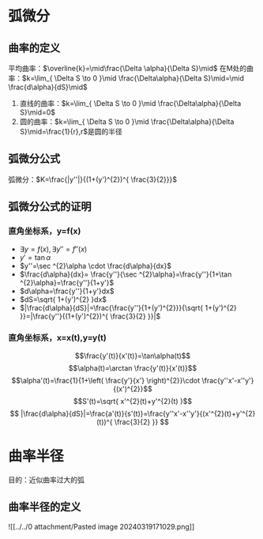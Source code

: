 # 弧微分

## 曲率的定义

平均曲率：$\overline{k}=\mid\frac{\Delta \alpha}{\Delta S}\mid$
在M处的曲率：$k=\lim_{ \Delta S \to 0 }\mid \frac{\Delta\alpha}{\Delta S}\mid=\mid \frac{d\alpha}{dS}\mid$

1. 直线的曲率：$k=\lim_{ \Delta S \to 0 }\mid \frac{\Delta\alpha}{\Delta S}\mid=0$
2. 圆的曲率：$k=\lim_{ \Delta S \to 0 }\mid \frac{\Delta\alpha}{\Delta S}\mid=\frac{1}{r},r$是圆的半径

## 弧微分公式

弧微分：$K=\frac{|y''|}{(1+(y')^{2})^{ \frac{3}{2}}}$

## 弧微分公式的证明

### 直角坐标系，y=f(x)

- $\exists y=f(x),\exists y''=f''(x)$
- $y'=\tan \alpha$
- $y''=\sec ^{2}\alpha \cdot \frac{d\alpha}{dx}$
- $\frac{d\alpha}{dx}= \frac{y''}{\sec ^{2}\alpha}=\frac{y''}{1+\tan ^{2}\alpha}=\frac{y''}{1+y'}$
- $d\alpha=\frac{y''}{1+y'}dx$
- $dS=\sqrt{ 1+(y')^{2} }dx$
- $|\frac{d\alpha}{dS}|=\frac{\frac{y''}{1+(y')^{2}}}{\sqrt{ 1+(y')^{2} }}=|\frac{y''}{(1+(y')^{2})^{ \frac{3}{2} }}|$

### 直角坐标系，x=x(t),y=y(t)

$$\frac{y'(t)}{x'(t)}=\tan\alpha(t)$$
$$\alpha(t)=\arctan \frac{y'(t)}{x'(t)}$$
$$\alpha'(t)=\frac{1}{1+\left( \frac{y'}{x'} \right)^{2}}\cdot \frac{y''x'-x''y'}{(x')^{2}}$$
$$S'(t)=\sqrt{ x'^{2}(t)+y'^{2}(t) }$$
$$
|\frac{d\alpha}{dS}|=\frac{a'(t)}{s'(t)}=\frac{y''x'-x''y'}{(x'^{2}(t)+y'^{2}(t))^{ \frac{3}{2} }}
$$

# 曲率半径

目的：近似曲率过大的弧

## 曲率半径的定义

![[../../0 attachment/Pasted image 20240319171029.png]]

